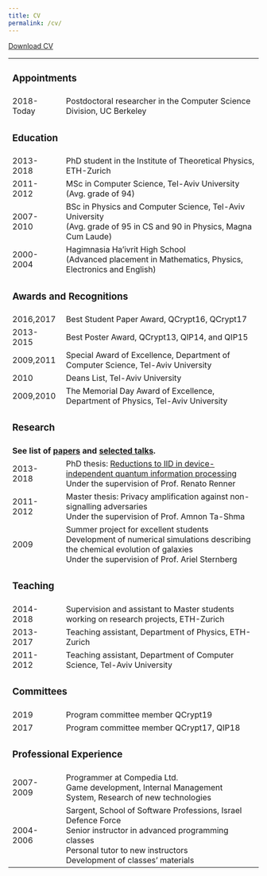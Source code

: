 ```yaml
---
title: CV
permalink: /cv/
---
```


[Download CV](/assets/Rotem_CV.pdf)

<table>

<td colspan="2"> <h3> Appointments </h3> </td>
<tr>
<td class="date">2018-Today</td>
<td>Postdoctoral researcher in the Computer Science Division, UC Berkeley</td>
</tr>

<td colspan="2"> <h3> Education </h3> </td>

<tr>
<td class="date">2013-2018</td>
<td>PhD student in the Institute of Theoretical Physics, ETH-Zurich</td>
</tr>
<tr>
<td class="date">2011-2012</td>
<td>MSc in Computer Science, Tel-Aviv University <br/> (Avg. grade of 94)</td>
</tr>
<tr>
<td class="date">2007-2010</td>
<td>BSc in Physics and Computer Science, Tel-Aviv University <br/> (Avg. grade of 95 in CS and 90 in Physics, Magna Cum Laude) </td>
</tr>
<tr>
<td class="date">2000-2004</td>
<td>Hagimnasia Ha’ivrit High School <br/> (Advanced placement in Mathematics, Physics, Electronics and English) </td>
</tr>


<td colspan="2"> <h3> Awards and Recognitions </h3> </td>

<tr>
<td class="date">2016,2017</td>
<td>Best Student Paper Award, QCrypt16, QCrypt17</td>
</tr>
<tr>
<td class="date">2013-2015</td>
<td>Best Poster Award, QCrypt13, QIP14, and QIP15</td>
</tr>
<tr>
<td class="date">2009,2011</td>
<td>Special Award of Excellence, Department of Computer Science, Tel-Aviv University </td>
</tr>
<tr>
<td class="date">2010</td>
<td>Deans List, Tel-Aviv University </td>
</tr>
<tr>
<td class="date">2009,2010</td>
<td>The Memorial Day Award of Excellence, Department of Physics, Tel-Aviv University </td>
</tr>

<td colspan="2"> <h3> Research </h3> </td>

<tr>
<td colspan="2"> <b> See list of <a href="/research/">papers</a> and <a href="/talks/">selected talks</a>. </b> </td> 
</tr>

<tr>
<td class="date">2013-2018</td>
<td>PhD thesis: <a href="https://arxiv.org/abs/1812.10922"> Reductions to IID in device-independent quantum information processing</a> <br/> Under the supervision of Prof. Renato Renner </td>
</tr>
<tr>
<td class="date">2011-2012</td>
<td>Master thesis: Privacy amplification against non-signalling adversaries <br/> Under the supervision of Prof. Amnon Ta-Shma</td>
</tr>
<tr>
<td class="date">2009</td>
<td>Summer project for excellent students  <br/> Development of numerical simulations describing the chemical evolution of galaxies <br/> Under the supervision of Prof. Ariel Sternberg </td>
</tr>



<td colspan="2"> <h3> Teaching </h3> </td>

<tr>
<td class="date">2014-2018</td>
<td>Supervision and assistant to Master students working on research projects, ETH-Zurich</td>
</tr>
<tr>
<td class="date">2013-2017</td>
<td>Teaching assistant, Department of Physics, ETH-Zurich</td>
</tr>
<tr>
<td class="date">2011-2012</td>
<td>Teaching assistant, Department of Computer Science, Tel-Aviv University </td>
</tr>


<td colspan="2"> <h3> Committees </h3> </td>

<tr>
<td class="date">2019</td>
<td>Program committee member QCrypt19</td>
</tr>
<tr>
<td class="date">2017</td>
<td>Program committee member QCrypt17, QIP18</td>
</tr>

<td colspan="2"> <h3> Professional Experience </h3> </td>


<tr>
<td class="date">2007-2009</td>
<td>Programmer at Compedia Ltd. <br/> Game development, Internal Management System, Research of new technologies</td>
</tr>
<tr>
<td class="date">2004-2006</td>
<td>Sargent, School of Software Professions, Israel Defence Force<br/>Senior instructor in advanced programming classes<br/>Personal tutor to new instructors<br/>Development of classes’ materials</td>
</tr>
</table>
